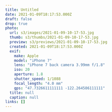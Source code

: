 ```yaml
---
title: Untitled
date: 2021-01-09T18:17:53.000Z
draft: false
drop: true
photo:
  url: s3/images/2021-01-09-10-17-53.jpg
  thumb: s3/thumbs/2021-01-09-10-17-53.jpg
  preview: s3/previews/2021-01-09-10-17-53.jpg
  created: 2021-01-09T18:17:53.000Z
  exif:
    make: Apple
    model: "iPhone 7"
    lens: "iPhone 7 back camera 3.99mm f/1.8"
    iso: 20
    aperture: 1.8
    shutter_speed: 1/1088
    focal_length: "4.0 mm"
    gps: "47.7326611111111 -122.264586111111"
  title: null
  caption: null
links: []
---
```

